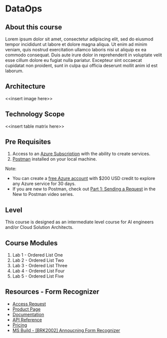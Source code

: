 # DataOps
## About this course
Lorem ipsum dolor sit amet, consectetur adipiscing elit, sed do eiusmod tempor incididunt ut labore et dolore magna aliqua. Ut enim ad minim veniam, quis nostrud exercitation ullamco laboris nisi ut aliquip ex ea commodo consequat. Duis aute irure dolor in reprehenderit in voluptate velit esse cillum dolore eu fugiat nulla pariatur. Excepteur sint occaecat cupidatat non proident, sunt in culpa qui officia deserunt mollit anim id est laborum.
## Architecture
<\<insert image here\>>
## Technology Scope
<\<insert table matrix here>>
## Pre Requisites
1. Access to an [Azure Subscription](https://azure.microsoft.com/en-us/free/) with the ability to create services.
2. [Postman](https://www.getpostman.com/) installed on your local machine.

Note:
* You can create a [free Azure account](https://azure.microsoft.com/en-us/free/) with $200 USD credit to explore any Azure service for 30 days.
* If you are new to Postman, check out [Part 1: Sending a Request](https://www.youtube.com/watch?v=YKalL1rVDOE) in the New to Postman video series.

## Level
This course is designed as an intermediate level course for AI engineers and/or Cloud Solution Architects.
## Course Modules
1. Lab 1 - Ordered List One
2. Lab 2 - Ordered List Two
3. Lab 3 - Ordered List Three
4. Lab 4 - Ordered List Four
5. Lab 5 - Ordered List Five
## Resources - Form Recognizer
* [Access Request](https://aka.ms/FormRecognizerRequestAccess)
* [Product Page](https://aka.ms/form-recognizer)
* [Documentation](https://aka.ms/form-recognizer/docs)
* [API Reference](https://aka.ms/form-recognizer/api)
* [Pricing](https://azure.microsoft.com/en-us/pricing/details/cognitive-services/form-recognizer/)
* [MS Build - [BRK2002] Annoucning Form Recognizer](https://mybuild.techcommunity.microsoft.com/sessions/76962?source=sessions)